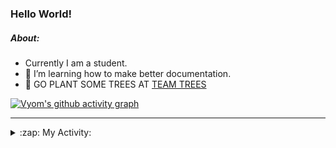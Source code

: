 ### Hello World!

##### About:
- Currently I am a student.
- 🌱 I’m learning how to make better documentation.
- 🌱 GO PLANT SOME TREES AT [TEAM TREES](https://teamtrees.org/)

[![Vyom's github activity graph](https://activity-graph.herokuapp.com/graph?username=Vyvy-vi)](https://github.com/ashutosh00710/github-readme-activity-graph)

---
<details>
  <summary>:zap: My Activity:</summary>
  
<!--START_SECTION:waka-->
![Code Time](http://img.shields.io/badge/Code%20Time-986%20hrs%2037%20mins-blue)

**I'm a Night 🦉** 

```text
🌞 Morning    94 commits     ███░░░░░░░░░░░░░░░░░░░░░░   13.37% 
🌆 Daytime    170 commits    ██████░░░░░░░░░░░░░░░░░░░   24.18% 
🌃 Evening    234 commits    ████████░░░░░░░░░░░░░░░░░   33.29% 
🌙 Night      205 commits    ███████░░░░░░░░░░░░░░░░░░   29.16%

```
📅 **I'm Most Productive on Tuesday** 

```text
Monday       99 commits     ███░░░░░░░░░░░░░░░░░░░░░░   14.08% 
Tuesday      114 commits    ████░░░░░░░░░░░░░░░░░░░░░   16.22% 
Wednesday    84 commits     ███░░░░░░░░░░░░░░░░░░░░░░   11.95% 
Thursday     105 commits    ███░░░░░░░░░░░░░░░░░░░░░░   14.94% 
Friday       109 commits    ████░░░░░░░░░░░░░░░░░░░░░   15.5% 
Saturday     78 commits     ██░░░░░░░░░░░░░░░░░░░░░░░   11.1% 
Sunday       114 commits    ████░░░░░░░░░░░░░░░░░░░░░   16.22%

```


📊 **This Week I Spent My Time On** 

```text
🔥 Editors: 
VS Code                  6 hrs 10 mins       █████████████████████████   100.0%

🐱‍💻 Projects: 
advent-of-code-2022      4 hrs 23 mins       █████████████████░░░░░░░░   71.03% 
python-generators        44 mins             ███░░░░░░░░░░░░░░░░░░░░░░   12.06% 
CSF                      38 mins             ██░░░░░░░░░░░░░░░░░░░░░░░   10.51% 
discord-bot              18 mins             █░░░░░░░░░░░░░░░░░░░░░░░░   5.05% 
file-utils               5 mins              ░░░░░░░░░░░░░░░░░░░░░░░░░   1.35%

```


 Last Updated on 09/12/2022 19:04:25 UTC
<!--END_SECTION:waka-->
</details>
